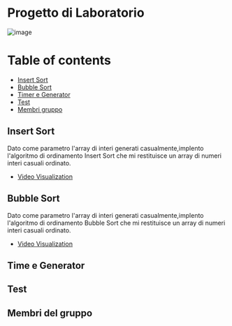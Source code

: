 # Progetto di Laboratorio
![image](![banner](https://github.com/CristianTorrisi/Progetto-Sort/assets/146428019/c9232478-220d-463a-9ce5-99cb3b9bd84e))
# Table of contents
- [Insert Sort](#Insert-Sort)
- [Bubble Sort](#Bubble-Sort)
- [Timer e Generator](#Time-e-generator)
- [Test](#Test)
- [Membri gruppo](#Membri-del-gruppo)


## Insert Sort 
Dato come parametro l'array di interi generati casualmente,implento l'algoritmo di ordinamento Insert Sort che mi restituisce un array di numeri interi casuali ordinato. 
- [Video Visualization](https://www.youtube.com/watch?v=Q1JdRUh1_98&ab_channel=ProfessorPainter)


## Bubble Sort 
Dato come parametro l'array di interi generati casualmente,implento l'algoritmo di ordinamento Bubble Sort che mi restituisce un array di numeri interi casuali ordinato. 
- [Video Visualization](https://www.youtube.com/watch?v=9I2oOAr2okY&ab_channel=4GeeksAcademy)


## Time e Generator




## Test


## Membri del gruppo



